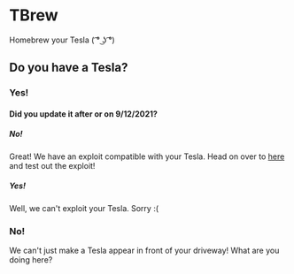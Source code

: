 # TBrew

Homebrew your Tesla ( ͡° ͜ʖ ͡°)

## Do you have a Tesla?

### Yes!

#### Did you update it after or on 9/12/2021?

##### No!

Great! We have an exploit compatible with your Tesla. Head on over to [here](/2021/9/16) and test out the exploit!

##### Yes!

Well, we can't exploit your Tesla. Sorry :(

### No!

We can't just make a Tesla appear in front of your driveway! What are you doing here?
